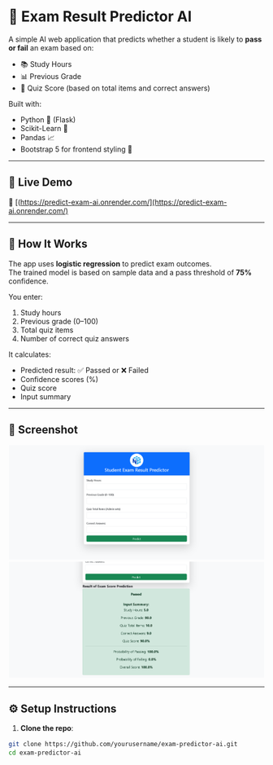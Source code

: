 # 🧠 Exam Result Predictor AI

A simple AI web application that predicts whether a student is likely to **pass or fail** an exam based on:
- 📚 Study Hours
- 📊 Previous Grade
- 📝 Quiz Score (based on total items and correct answers)

Built with:
- Python 🐍 (Flask)
- Scikit-Learn 🤖
- Pandas 📈
- Bootstrap 5 for frontend styling 🎨

---

## 🚀 Live Demo

🔗 [(https://predict-exam-ai.onrender.com/](https://predict-exam-ai.onrender.com/)

 

---

## 🧩 How It Works

The app uses **logistic regression** to predict exam outcomes.  
The trained model is based on sample data and a pass threshold of **75%** confidence.

You enter:
1. Study hours
2. Previous grade (0–100)
3. Total quiz items
4. Number of correct quiz answers

It calculates:
- Predicted result: ✅ Passed or ❌ Failed
- Confidence scores (%)
- Quiz score
- Input summary

---

## 📸 Screenshot

![App Screenshot_1](screenshot1.png)
![App Screenshot_2](screenshot2.png)

 

---

## ⚙️ Setup Instructions

1. **Clone the repo**:

```bash
git clone https://github.com/yourusername/exam-predictor-ai.git
cd exam-predictor-ai
